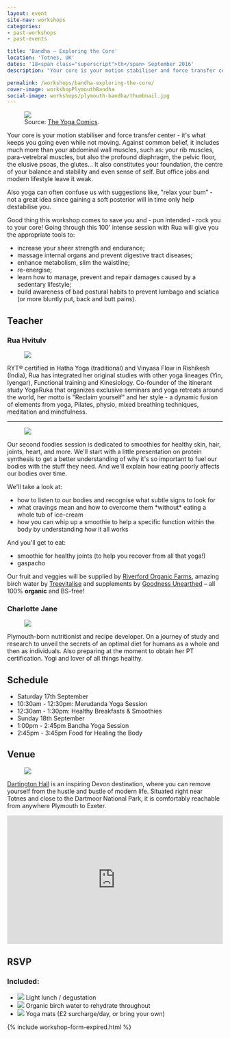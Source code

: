 ```yaml
---
layout: event
site-nav: workshops
categories:
- past-workshops
- past-events

title: 'Bandha — Exploring the Core'
location: 'Totnes, UK'
dates: '18<span class="superscript">th</span> September 2016'
description: "Your core is your motion stabiliser and force transfer center - it's what keeps you going even while not moving. Against common belief, it includes much more than your abdominal wall muscles, such as: your rib muscles, para-vetrebral muscles, but also the profound diaphragm, the pelvic floor, the elusive psoas, the glutes... It also constitutes your foundation, the centre of your balance and stability and even sense of self. But office jobs and modern lifestyle leave it weak."

permalink: /workshops/bandha-exploring-the-core/
cover-image: workshopPlymouthBandha
social-image: workshops/plymouth-bandha/thumbnail.jpg
---
```


<div class="m-blog-imageWrapper">
	<figure class="m-blog-image image-small right has-noBorder">
		<img src="/assets/images/workshops/plymouth-bandha/cartoon.png">
		<figcaption>Source: <a href="https://www.facebook.com/TheYogaComics/photos/a.492192500861089.1073741826.420731538007186/434763219937351/?type=3&theater" target="_blank">The Yoga Comics</a>.</figcaption>
	</figure>
</div>

Your core is your motion stabiliser and force transfer center - it's what keeps you going even while not moving. Against common belief, it includes much more than your abdominal wall muscles, such as: your rib muscles, para-vetrebral muscles, but also the profound diaphragm, the pelvic floor, the elusive psoas, the glutes... It also constitutes your foundation, the centre of your balance and stability and even sense of self. But office jobs and modern lifestyle leave it weak.

Also yoga can often confuse us with suggestions like, "relax your bum” - not a great idea since gaining a soft posterior will in time only help destabilise you.

Good thing this workshop comes to save you and - pun intended - rock you to your core! Going through this 100' intense session with Rua will give you the appropriate tools to:

<ul class="list-bullets">
	<li>increase your sheer strength and endurance;</li>
	<li>massage internal organs and prevent digestive tract diseases;</li>
	<li>enhance metabolism, slim the waistline;</li>
	<li>re-energise; </li>
	<li>learn how to manage, prevent and repair damages caused by a sedentary lifestyle;</li>
	<li>build awareness of bad postural habits to prevent lumbago and sciatica (or more bluntly put, back and butt pains).</li>
</ul>

## Teacher

### Rua Hvitulv

<div class="m-blog-imageWrapper">
	<figure class="m-blog-image right">
		<img src="/assets/images/about/rua1.jpg">
	</figure>
</div>

RYT® certified in Hatha Yoga (traditional) and Vinyasa Flow in Rishikesh (India), Rua has integrated her original studies with other yoga lineages (Yin, Iyengar), Functional training and Kinesiology. Co-founder of the itinerant study YogaRuka that organizes exclusive seminars and yoga retreats around the world, her motto is "Reclaim yourself" and her style - a dynamic fusion of elements from yoga, Pilates, physio, mixed breathing techniques, meditation and mindfulness.

___________________

<div class="m-blog-imageWrapper">
	<figure class="m-blog-image image-small right">
		<img src="/assets/images/workshops/plymouth-bandha/smoothie.jpg">
	</figure>
</div>

Our second foodies session is dedicated to smoothies for healthy skin, hair, joints, heart, and more. We'll start with a little presentation on protein synthesis to get a better understanding of why it's so important to fuel our bodies with the stuff they need. And we'll explain how eating poorly affects our bodies over time.

We'll take a look at:
<ul class="list-bullets">
	<li>how to listen to our bodies and recognise what subtle signs to look for</li>
	<li>what cravings mean and how to overcome them *without* eating a whole tub of ice-cream</li>
	<li>how you can whip up a smoothie to help a specific function within the body by understanding how it all works</li>
</ul>

And you'll get to eat:
<ul class="list-bullets">
	<li>smoothie for healthy joints (to help you recover from all that yoga!)</li>
	<li>gaspacho</li>
</ul>

Our fruit and veggies will be supplied by [Riverford Organic Farms](http://www.riverford.co.uk/), amazing birch water by [Treevitalise](http://www.treevitalise.com/) and supplements by [Goodness Unearthed](http://www.potatogoodness.com/) – all 100% **organic** and BS-free!

### Charlotte Jane

<div class="m-blog-imageWrapper">
	<figure class="m-blog-image image-small">
		<img src="/assets/images/workshops/plymouth-merudanda/charlotte.jpg">
	</figure>
</div>

Plymouth-born nutritionist and recipe developer. On a journey of study and research to unveil the secrets of an optimal diet for humans as a whole and then as individuals. Also preparing at the moment to obtain her PT certification. Yogi and lover of all things healthy.

## Schedule

<ul class="m-schedule">
	<li class="m-schedule-title">Saturday 17th September</li>
	<li><span class="m-schedule-time">10:30am - 12:30pm:</span> Merudanda Yoga Session</li>
	<li><span class="m-schedule-time">12:30am - 1:30pm:</span> Healthy Breakfasts & Smoothies</li>
	<li class="m-schedule-title margin-top-lg">Sunday 18th September</li>
	<li><span class="m-schedule-time">1:00pm - 2:45pm</span> Bandha Yoga Session</li>
	<li><span class="m-schedule-time">2:45pm - 3:45pm</span> Food for Healing the Body</li>
</ul>

## Venue

<div class="m-blog-imageWrapper">
	<figure class="m-blog-image right">
		<img src="/assets/images/workshops/plymouth-bandha/cover.jpg">
	</figure>
</div>

[Dartington Hall](https://goo.gl/maps/c4bv1NjBy9J2) is an inspiring Devon destination, where you can remove yourself from the hustle and bustle of modern life. Situated right near Totnes and close to the Dartmoor National Park, it is comfortably reachable from anywhere Plymouth to Exeter.

<div class="m-googleMaps">
	<div class="m-googleMaps-overlay" onClick="style.pointerEvents='none'"></div>
	<iframe class="m-googleMaps-iframe" src="https://www.google.com/maps/embed?pb=!1m18!1m12!1m3!1d2540.408482882613!2d-3.698362084356603!3d50.4521176951259!2m3!1f0!2f0!3f0!3m2!1i1024!2i768!4f13.1!3m3!1m2!1s0x486d1ccd8364e3eb%3A0x6542dfeeb1f8fa22!2sDartington+Hall%2C+Totnes+TQ9+6ED%2C+UK!5e0!3m2!1sen!2sau!4v1472899660929" width="100%" height="300" frameborder="0" style="border:0" allowfullscreen></iframe>
</div>

## RSVP

<div class="row">
	<div class="col-sm-push-2 col-sm-8 col-md-push-3 col-md-6">
		<h3>Included:</h3>
		<ul class="m-prices-includedList list-unstyled margin-top-xs">
			<li>
				<img src="/assets/icons/check.svg">
				Light lunch / degustation
			</li>
			<li>
				<img src="/assets/icons/check.svg">
				Organic birch water to rehydrate throughout
			</li>
			<li>
				<img src="/assets/icons/check.svg">
				Yoga mats (£2 surcharge/day, or bring your own)
			</li>
		</ul>
	</div>
</div>

{% include workshop-form-expired.html %}